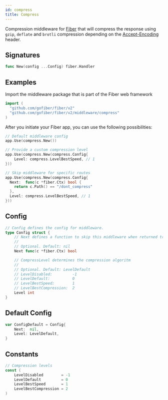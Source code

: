 ```yaml
---
id: compress
title: Compress
---
```


Compression middleware for [Fiber](https://github.com/gofiber/fiber) that will compress the response using `gzip`, `deflate` and `brotli` compression depending on the [Accept-Encoding](https://developer.mozilla.org/en-US/docs/Web/HTTP/Headers/Accept-Encoding) header.

## Signatures

```go
func New(config ...Config) fiber.Handler
```

## Examples

Import the middleware package that is part of the Fiber web framework

```go
import (
  "github.com/gofiber/fiber/v2"
  "github.com/gofiber/fiber/v2/middleware/compress"
)
```

After you initiate your Fiber app, you can use the following possibilities:

```go
// Default middleware config
app.Use(compress.New())

// Provide a custom compression level
app.Use(compress.New(compress.Config{
    Level: compress.LevelBestSpeed, // 1
}))

// Skip middleware for specific routes
app.Use(compress.New(compress.Config{
  Next:  func(c *fiber.Ctx) bool {
    return c.Path() == "/dont_compress"
  },
  Level: compress.LevelBestSpeed, // 1
}))
```

## Config

```go
// Config defines the config for middleware.
type Config struct {
    // Next defines a function to skip this middleware when returned true.
    //
    // Optional. Default: nil
    Next func(c *fiber.Ctx) bool

    // CompressLevel determines the compression algoritm
    //
    // Optional. Default: LevelDefault
    // LevelDisabled:         -1
    // LevelDefault:          0
    // LevelBestSpeed:        1
    // LevelBestCompression:  2
    Level int
}
```

## Default Config

```go
var ConfigDefault = Config{
    Next:  nil,
    Level: LevelDefault,
}
```

## Constants

```go
// Compression levels
const (
    LevelDisabled        = -1
    LevelDefault         = 0
    LevelBestSpeed       = 1
    LevelBestCompression = 2
)
```
